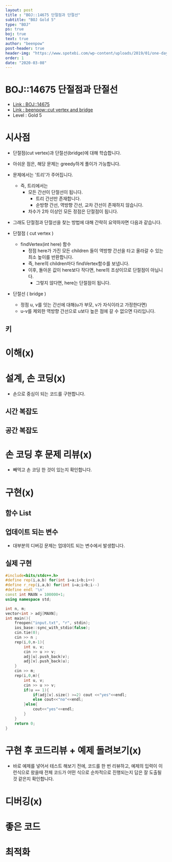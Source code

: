 ```yaml
---
layout: post
title : "BOJ::14675 단절점과 단절선"
subtitle: "BOJ Gold 5"
type: "BOJ"
ps: true
boj: true
text: true
author: "beenpow"
post-header: true
header-img: "https://www.spotebi.com/wp-content/uploads/2019/01/one-day-day-one-workout-motivation-spotebi.jpg"
order: 1
date: "2020-03-08"
---
```



# BOJ::14675 단절점과 단절선
- [Link : BOJ::14675](https://www.acmicpc.net/problem/14675)
- [Link : beenpow::cut vertex and bridge](https://beenpow.github.io/jongman/2020/01/01/Jongman-ch28-7/)
- Level : Gold 5

# 시사점
- 단절점(cut vertex)과 단절선(bridge)에 대해 학습합니다.
- 아쉬운 점은, 해당 문제는 greedy하게 풀이가 가능합니다.
- 문제에서는 '트리'가 주어집니다.
  - 즉, 트리에서는
    - 모든 간선이 단절선이 됩니다.
      - 트리 간선만 존재합니다.
      - 순방향 간선, 역방향 간선, 교차 간선이 존재하지 않습니다.
    - 차수가 2차 이상인 모든 정점은 단절점이 됩니다.

- 그래도 단절점과 단절선을 찾는 방법에 대해 간략히 요약하자면 다음과 같습니다.
- 단절점 ( cut vertex )
  - findVertex(int here) 함수
    - 정점 here가 가진 모든 children 들이 역방향 간선을 타고 올라갈 수 있는 최소 높이를 반환합니다.
    - 즉, here의 children마다 findVertex함수를 보냅니다.
    - 이후, 돌아온 값이 here보다 작다면, here의 조상이므로 단절점이 아닙니다.
      - 그렇지 않다면, here는 단절점이 됩니다.

- 단절선 ( bridge )
  - 정점 u, v를 잇는 간선에 대해(u가 부모, v가 자식이라고 가정한다면)
  - u-v를 제외한 역방향 간선으로 u보다 높은 점에 갈 수 없으면 다리입니다.

## 키

# 이해(x)

# 설계, 손 코딩(x)
- 손으로 중심이 되는 코드를 구현합니다.

## 시간 복잡도

## 공간 복잡도

# 손 코딩 후 문제 리뷰(x)
- 빼먹고 손 코딩 한 것이 있는지 확인합니다.

# 구현(x)

## 함수 List 

## 업데이트 되는 변수
- 대부분의 디버깅 문제는 업데이트 되는 변수에서 발생합니다.

## 실제 구현 

```cpp
#include<bits/stdc++.h>
#define rep(i,a,b) for(int i=a;i<b;i++)
#define r_rep(i,a,b) for(int i=a;i>b;i--)
#define endl '\n'
const int MAXN = 100000+1;
using namespace std;

int n, m;
vector<int > adj[MAXN];
int main(){
    freopen("input.txt", "r", stdin);
    ios_base::sync_with_stdio(false);
    cin.tie(0);
    cin >> n ;
    rep(i,0,n-1){
        int u, v;
        cin >> u >> v;
        adj[u].push_back(v);
        adj[v].push_back(u);
    }
    cin >> m;
    rep(i,0,m){
        int u, v;
        cin >> u >> v;
        if(u == 1){
            if(adj[v].size() >=2) cout <<"yes"<<endl;
            else cout<<"no"<<endl;
        }else{
            cout<<"yes"<<endl;
        }
    }
    return 0;
}
```

# 구현 후 코드리뷰 + 예제 돌려보기(x)
- 바로 예제를 넣어서 테스트 해보기 전에, 코드를 한 번 리뷰하고, 예제의 입력이 이런식으로 왔을때
  전체 코드가 어떤 식으로 순차적으로 진행되는지 답은 잘 도출될 것 같은지 확인합니다.

# 디버깅(x)

# 좋은 코드

# 최적화

